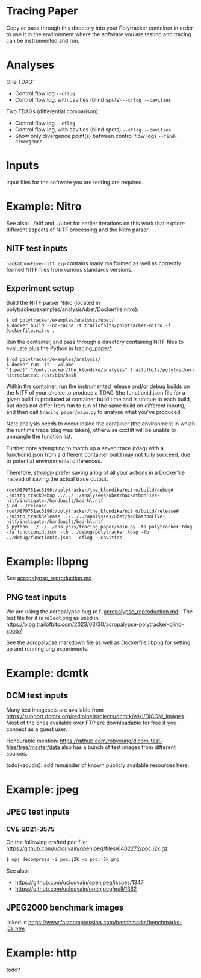 # Tracing Paper
Copy or pass through this directory into your Polytracker container in order to use it in the environment where the software you are testing and tracing can be instrumented and run.

# Analyses
One TDAG:
- Control flow log `--cflog`
- Control flow log, with cavities (blind spots) `--cflog --cavities`

Two TDAGs (differential comparison):
- Control flow log `--cflog`
- Control flow log, with cavities (blind spots) `--cflog --cavities`
- Show only divergence point(s) between control flow logs `--find-divergence`

# Inputs
Input files for the software you are testing are required.

# Example: Nitro

See also: ../nitf and ../ubet for earlier iterations on this work that explore different aspects of NITF processing and the Nitro parser.

## NITF test inputs
`hackathonFive-nitf.zip` contains many malformed as well as correctly formed NITF files from various standards versions.

## Experiment setup
Build the NITF parser Nitro (located in polytracker/examples/analysis/ubet/Dockerfile.nitro):
```
$ cd polytracker/examples/analysis/ubet/
$ docker build --no-cache -t trailofbits/polytracker-nitro -f Dockerfile.nitro .
```
Run the container, and pass through a directory containing NITF files to evaluate plus the Python in tracing_paper/:
```
$ cd polytracker/examples/analysis/
$ docker run -it --volume "$(pwd)":"/polytracker/the_klondike/analysis" trailofbits/polytracker-nitro:latest /usr/bin/bash
```
Within the container, run the instrumented release and/or debug builds on the NITF of your choice to produce a TDAG (the functionid.json file for a given build is produced at container build time and is unique to each build, but does not differ from run to run of the same build on different inputs), and then call `tracing_paper/main.py` to analyse what you've produced.

Note analysis needs to occur inside the container (the environment in which the runtime trace tdag was taken), otherwise cxxfilt will be unable to unmangle the function list.

Further note attempting to match up a saved trace (tdag) with a functionid.json from a different container build may not fully succeed, due to potential environmental differences.

Therefore, *strongly* prefer saving a log of all your actions in a Dockerfile instead of saving the actual trace output.

```
root@879751ac6196:/polytracker/the_klondike/nitro/build/debug# ./nitro_trackDebug ../../../analysees/ubet/hackathonFive-nitf/instigator/handbuilt/bad-hl.ntf
$ cd ../release
root@879751ac6196:/polytracker/the_klondike/nitro/build/release# ./nitro_trackRelease ../../../analysees/ubet/hackathonFive-nitf/instigator/handbuilt/bad-hl.ntf
$ python ../../../analysis/tracing_paper/main.py -ta polytracker.tdag -fa functionid.json -tb ../debug/polytracker.tdag -fb ../debug/functionid.json --cflog --cavities
```

# Example: libpng
See [acropalypse_reproduction.md](./acropalypse_reproduction.md).

## PNG test inputs
We are using the acropalypse bug (c.f. [acropalypse_reproduction.md](./acropalypse_reproduction.md)). The test file for it is re3eot.png as used in https://blog.trailofbits.com/2023/03/30/acropalypse-polytracker-blind-spots/

See the acropalypse markdown file as well as Dockerfile.libpng for setting up and running png experiments.

# Example: dcmtk

## DCM test inputs
Many test imagesets are available from https://support.dcmtk.org/redmine/projects/dcmtk/wiki/DICOM_Images. Most of the ones available over FTP are downloadable for free if you connect as a guest user.

Honourable mention: https://github.com/robyoung/dicom-test-files/tree/master/data also has a bunch of test images from different sources.

todo(kaoudis): add remainder of known publicly available resources here.

# Example: jpeg

## JPEG test inputs
### [CVE-2021-3575](https://cve.mitre.org/cgi-bin/cvename.cgi?name=CVE-2021-3575)
On the following crafted poc file:
https://github.com/uclouvain/openjpeg/files/6402272/poc.j2k.gz

```
$ opj_decompress -i poc.j2k -o poc.j2k.png
```
See also:
- https://github.com/uclouvain/openjpeg/issues/1347
- https://github.com/uclouvain/openjpeg/pull/1362

## JPEG2000 benchmark images
linked in https://www.fastcompression.com/benchmarks/benchmarks-j2k.htm

# Example: http
todo?